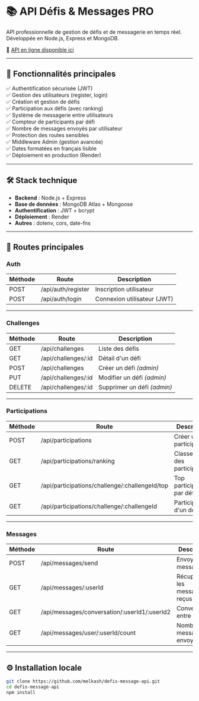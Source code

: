 # 📚 API Défis & Messages PRO

API professionnelle de gestion de défis et de messagerie en temps réel.  
Développée en Node.js, Express et MongoDB.

🔗 [API en ligne disponible ici](https://defis-message-api.onrender.com/)

---

## 🚀 Fonctionnalités principales

✅ Authentification sécurisée (JWT)  
✅ Gestion des utilisateurs (register, login)  
✅ Création et gestion de défis  
✅ Participation aux défis (avec ranking)  
✅ Système de messagerie entre utilisateurs  
✅ Compteur de participants par défi  
✅ Nombre de messages envoyés par utilisateur  
✅ Protection des routes sensibles  
✅ Middleware Admin (gestion avancée)  
✅ Dates formatées en français lisible  
✅ Déploiement en production (Render)

---

## 🛠️ Stack technique

- **Backend** : Node.js + Express  
- **Base de données** : MongoDB Atlas + Mongoose  
- **Authentification** : JWT + bcrypt  
- **Déploiement** : Render  
- **Autres** : dotenv, cors, date-fns  

---

## 🔐 Routes principales

### Auth

| Méthode | Route | Description |
|---------|-------|-------------|
| POST    | /api/auth/register | Inscription utilisateur |
| POST    | /api/auth/login    | Connexion utilisateur (JWT) |

---

### Challenges

| Méthode | Route | Description |
|---------|-------|-------------|
| GET     | /api/challenges            | Liste des défis |
| GET     | /api/challenges/:id        | Détail d'un défi |
| POST    | /api/challenges            | Créer un défi *(admin)* |
| PUT     | /api/challenges/:id        | Modifier un défi *(admin)* |
| DELETE  | /api/challenges/:id        | Supprimer un défi *(admin)* |

---

### Participations

| Méthode | Route | Description |
|---------|-------|-------------|
| POST    | /api/participations        | Créer une participation |
| GET     | /api/participations/ranking | Classement des participants |
| GET     | /api/participations/challenge/:challengeId/top | Top participants par défi |
| GET     | /api/participations/challenge/:challengeId | Participations d'un défi |

---

### Messages

| Méthode | Route | Description |
|---------|-------|-------------|
| POST    | /api/messages/send        | Envoyer un message |
| GET     | /api/messages/:userId     | Récupérer les messages reçus |
| GET     | /api/messages/conversation/:userId1/:userId2 | Conversation entre 2 users |
| GET     | /api/messages/user/:userId/count | Nombre de messages envoyés |

---

## ⚙️ Installation locale

```bash
git clone https://github.com/melkash/defis-message-api.git
cd defis-message-api
npm install
